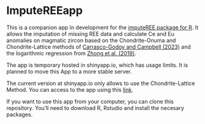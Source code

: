 
<!-- README.md is generated from README.Rmd. Please edit that file -->

# ImputeREEapp

<!-- badges: start -->
<!-- badges: end -->

This is a companion app ïn development for the [imputeREE package for
R](https://github.com/cicarrascog/imputeREE). It allows the imputation
of missing REE data and calculate Ce and Eu anomalies on magmatic zircon
based on the Chondrite-Onuma and Chondrite-Lattice methods of
[Carrasco-Godoy and Campbell
(2023)](https://link.springer.com/article/10.1007/s00410-023-02025-9)
and the logarithmic regression from [Zhong et al.
(2019)](https://link.springer.com/article/10.1007/s00710-019-00682-y).

The app is temporary hosted in shinyapp.io, which has usage limits. It
is planned to move this App to a more stable server.

The current version at shinyapp.io only allows to use the
Chondrite-Lattice Method. You can access to the app using this
[link](https://ccarr.shinyapps.io/ImputeREEapp).

If you want to use this app from your computer, you can clone this
repository. You’ll need to download R, Rstudio and install the necesary
packages.
